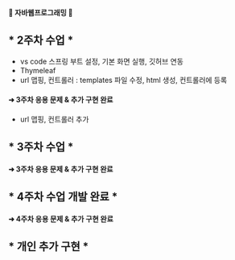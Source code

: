 **🌟 자바웹프로그래밍 🌟**

## * 2주차 수업 *
  - vs code 스프링 부트 설정, 기본 화면 실행, 깃허브 연동
  - Thymeleaf
  - url 맵핑, 컨트롤러 : templates 파일 수정, html 생성, 컨트롤러에 등록

####  ➜ 3주차 응용 문제 & 추가 구현 완료
  - url 맵핑, 컨트롤러 추가


## * 3주차 수업 *


####  ➜ 3주차 응용 문제 & 추가 구현 완료


 
## * 4주차 수업 개발 완료 *


####  ➜ 4주차 응용 문제 & 추가 구현 완료



## * 개인 추가 구현 *
